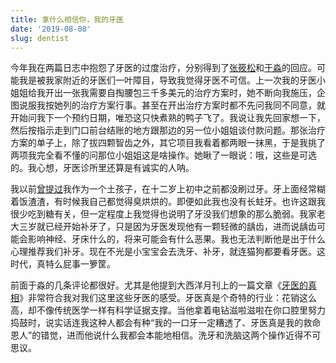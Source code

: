 ```yaml
---
title: 拿什么相信你，我的牙医
date: '2019-08-08'
slug: dentist
---
```


今年我在两篇日志中抱怨了牙医的过度治疗，分别得到了[张筱松](https://yihui.org/cn/2019/02/helicopter-parenting/#comment-4561393830)和[于淼](https://yihui.org/cn/2019/04/sapiens-notes/#comment-4565871359)的回应。可能我是被我家附近的牙医们一叶障目，导致我觉得牙医不可信。上一次我的牙医小姐姐给我开出一张我需要自掏腰包三千多美元的治疗方案时，她不断向我施压，企图说服我按她列的治疗方案行事。甚至在开出治疗方案时都不先问我同不同意，就开始问我下一个预约日期，唯恐这只快煮熟的鸭子飞了。我说让我先回家想一下，然后按指示走到门口前台结账的地方跟那边的另一位小姐姐谈付款问题。那张治疗方案的单子上，除了拔四颗智齿之外，其它项目我看着都两眼一抹黑，于是我挑了两项我完全看不懂的问那位小姐姐这是啥操作。她瞅了一眼说：哦，这些是可选的。我心想，牙医诊所里还算是有诚实的人呐。

我以前[曾提过](/cn/2018/12/craving/)我作为一个土孩子，在十二岁上初中之前都没刷过牙。牙上面经常糊着饭渣渣，有时候我自己都觉得臭烘烘的。即便如此我也没有长蛀牙。也许这跟我很少吃到糖有关，但一定程度上我觉得也说明了牙没我们想象的那么脆弱。我家老大三岁就已经开始补牙了，只是因为牙医发现他有一颗轻微的龋齿，进而说龋齿可能会影响神经、牙床什么的，将来可能会有什么恶果。我也无法判断他是出于什么心理推荐我们补牙。现在不光是小宝宝会去洗牙、补牙，就连猫狗都要看牙医。这时代，真特么屁事一箩筐。

前面于淼的几条评论都很好。尤其是他提到大西洋月刊上的一篇文章《[牙医的真相](https://www.theatlantic.com/magazine/archive/2019/05/the-trouble-with-dentistry/586039/)》非常符合我对我们这里这些牙医的感受。牙医真是个奇特的行业：花销这么高，却不像传统医学一样有科学证据支撑。当他拿着电钻滋啦滋啦在你口腔里努力捣鼓时，说实话连我这种人都会有种“我的一口牙一定糟透了、牙医真是我的救命恩人”的错觉，进而他说什么我都会本能地相信。洗牙和洗脑这两个操作近得不可思议。
